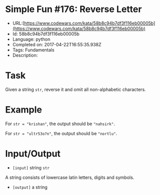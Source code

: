 # Simple Fun #176: Reverse Letter

 - URL:[https://www.codewars.com/kata/58b8c94b7df3f116eb00005b](https://www.codewars.com/kata/58b8c94b7df3f116eb00005b)
 - Id: 58b8c94b7df3f116eb00005b
 - Language: python
 - Completed on: 2017-04-22T16:55:35.938Z
 - Tags: Fundamentals
 - Description:
# Task
 Given a string `str`, reverse it and omit all non-alphabetic characters.

# Example

 For `str = "krishan"`, the output should be `"nahsirk"`.
 
 For `str = "ultr53o?n"`, the output should be `"nortlu"`.
 
# Input/Output


 - `[input]` string `str`

  A string consists of lowercase latin letters, digits and symbols.

 
 - `[output]` a string

